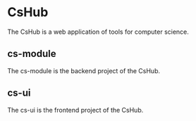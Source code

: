 # CsHub
The CsHub is a web application of tools for computer science.
## cs-module
The cs-module is the backend project of the CsHub.
## cs-ui
The cs-ui is the frontend project of the CsHub.
